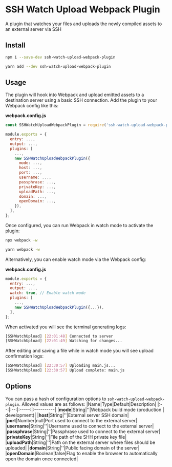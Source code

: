 # SSH Watch Upload Webpack Plugin

A plugin that watches your files and uploads the newly compiled assets to an external server via SSH

## Install

```bash
npm i --save-dev ssh-watch-upload-webpack-plugin
```

```bash
yarn add --dev ssh-watch-upload-webpack-plugin
```

## Usage

The plugin will hook into Webpack and upload emitted assets to a destination server using a basic SSH connection. Add the plugin to your Webpack config like this:

**webpack.config.js**

```js
const SSHWatchUploadWebpackPlugin = require('ssh-watch-upload-webpack-plugin');

module.exports = {
  entry: ...,
  output: ...,
  plugins: [
    ...,
    new SSHWatchUploadWebpackPlugin({
      mode: ...,
      host: ...,
      port: ...,
      username: ...,
      passphrase: ...,
      privateKey: ...,
      uploadPath: ...,
      domain: ...,
      openDomain: ...,
    }),
  ],
};
```

Once configured, you can run Webpack in watch mode to activate the plugin:

```bash
npx webpack -w
```

```bash
yarn webpack -w
```

Alternatively, you can enable watch mode via the Webpack config:

**webpack.config.js**

```js
module.exports = {
  entry: ...,
  output: ...,
  watch: true, // Enable watch mode
  plugins: [
    ...,
    new SSHWatchUploadWebpackPlugin({...}),
  ],
};
```

When activated you will see the terminal generating logs:

```bash
[SSHWatchUpload] [22:01:48] Connected to server
[SSHWatchUpload] [22:01:49] Watching for changes...
```

After editing and saving a file while in watch mode you will see upload confirmation logs:

```bash
[SSHWatchUpload] [22:30:57] Uploading main.js...
[SSHWatchUpload] [22:30:57] Upload complete: main.js
```

## Options

You can pass a hash of configuration options to `ssh-watch-upload-webpack-plugin`.
Allowed values are as follows:
|Name|Type|Default|Description|
|:--:|:--:|:-----:|:----------|
|**mode**|String|''|Webpack build mode (production \| development)|
|**host**|String|''|External server SSH domain|
|**port**|Number|null|Port used to connect to the external server|
|**username**|String|''|Username used to connect to the external server|
|**passphrase**|String|''|Passphrase used to connect to the external server|
|**privateKey**|String|''|File path of the SHH private key file|
|**uploadPath**|String|''|Path on the external server where files should be uploaded|
|**domain**|String|''|Public facing domain of the server|
|**openDomain**|Boolean|false|Flag to enable the browser to automatically open the domain once connected|
